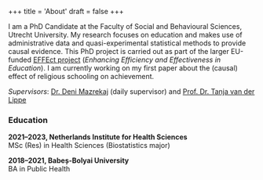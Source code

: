 +++
title = 'About'
draft = false
+++

I am a PhD Candidate at the Faculty of Social and Behavioural Sciences, Utrecht University. My research focuses on education and makes use of administrative data and quasi-experimental statistical methods to provide causal evidence. This PhD project is carried out as part of the larger EU-funded [EFFEct project](https://feb.kuleuven.be/drc/LEER/effect-project/effect-team) (*Enhancing Efficiency and Effectiveness in Education*). I am currently working on my first paper about the (causal) effect of religious schooling on achievement. 

*Supervisors*: [Dr. Deni Mazrekaj](https://denimazrekaj.com) (daily supervisor) and [Prof. Dr. Tanja van der Lippe](https://www.uu.nl/staff/tvanderlippe)

### Education
**2021–2023, Netherlands Institute for Health Sciences**   
MSc (Res) in Health Sciences (Biostatistics major)

**2018–2021, Babeș-Bolyai University**   
BA in Public Health 